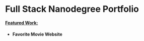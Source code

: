 <h1> Full Stack Nanodegree Portfolio </h1>

<strong><u>Featured Work:</u></strong>
<br>
<ul>
<li><h4> Favorite Movie Website </h4></li></ul>
